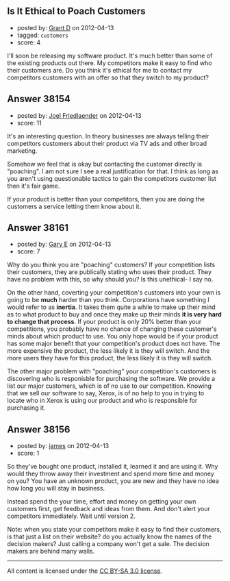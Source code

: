 ## Is It Ethical to Poach Customers

- posted by: [Grant D](https://stackexchange.com/users/-1/17480-grant-d) on 2012-04-13
- tagged: `customers`
- score: 4

I'll soon be releasing my software product.  It's much better than some of the existing products out there.  My competitors make it easy to find who their customers are.
Do you think it's ethical for me to contact my competitors customers with an offer so that they switch to my product?


## Answer 38154

- posted by: [Joel Friedlaender](https://stackexchange.com/users/-1/5543-joel-friedlaender) on 2012-04-13
- score: 11

It's an interesting question.  In theory businesses are always telling their competitors customers about their product via TV ads and other broad marketing.  

Somehow we feel that is okay but contacting the customer directly is "poaching".  I am not sure I see a real justification for that.  I think as long as you aren't using questionable tactics to gain the competitors customer list then it's fair game.

If your product is better than your competitors, then you are doing the customers a service letting them know about it.


## Answer 38161

- posted by: [Gary E](https://stackexchange.com/users/-1/2587-gary-e) on 2012-04-13
- score: 7

Why do you think you are "poaching" customers? If your competition lists their customers, they are publically stating who uses their product. They have no problem with this, so why should you? Is this unethical- I say no. 

On the other hand, coverting your competition's customers into your own is going to be **much** harder than you think. Corporations have something I would refer to as **inertia**. It takes them quite a while to make up their mind as to what product to buy and once they make up their minds **it is very hard to change that process**. If your product is only 20% better than your competitions, you probably have no chance of changing these customer's minds about which product to use. You only hope would be if your product has some major benefit that your competition's product does not have. The more expensive the product, the less likely it is they will switch. And the more users they have for this product, the less likely it is they will switch.

The other major problem with "poaching" your competition's customers is discovering who is responisble for purchasing the software. We provide a list our major customers, which is of no use to our competition. Knowing that we sell our software to say, Xerox, is of no help to you in trying to locate who in Xerox is using our product and who is responsible for purchasing it.



## Answer 38156

- posted by: [james](https://stackexchange.com/users/-1/5800-james) on 2012-04-13
- score: 1

So they've bought one product, installed it, learned it and are using it. Why would they throw away their investment and spend more time and money on you? You have an unknown product, you are new and they have no idea how long you will stay in business.

Instead spend the your time, effort and money on getting your own customers first, get feedback and ideas from them. And don't alert your competitors immediately. Wait until version 2.

Note: when you state your competitors make it easy to find their customers, is that just a list on their website? do you actually know the names of the decision makers? Just calling a company won't get a sale. The decision makers are behind many walls.



---

All content is licensed under the [CC BY-SA 3.0 license](https://creativecommons.org/licenses/by-sa/3.0/).
